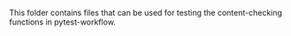 This folder contains files that can be used for testing the content-checking
functions in pytest-workflow.